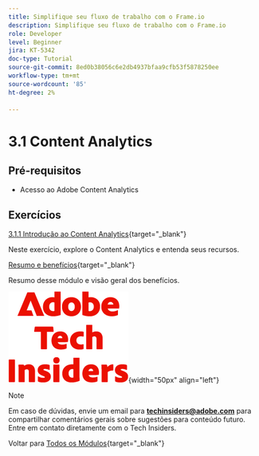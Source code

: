 ```yaml
---
title: Simplifique seu fluxo de trabalho com o Frame.io
description: Simplifique seu fluxo de trabalho com o Frame.io
role: Developer
level: Beginner
jira: KT-5342
doc-type: Tutorial
source-git-commit: 8ed0b38056c6e2db4937bfaa9cfb53f5878250ee
workflow-type: tm+mt
source-wordcount: '85'
ht-degree: 2%

---
```


# 3.1 Content Analytics

## Pré-requisitos

- Acesso ao Adobe Content Analytics

## Exercícios

[3.1.1 Introdução ao Content Analytics](./ex1.md){target="_blank"}

Neste exercício, explore o Content Analytics e entenda seus recursos.

[Resumo e benefícios](./summary.md){target="_blank"}

Resumo desse módulo e visão geral dos benefícios.

![Informantes técnicos](./../../../../assets/images/techinsiders.png){width="50px" align="left"}

>[!NOTE]
>
>Em caso de dúvidas, envie um email para **techinsiders@adobe.com** para compartilhar comentários gerais sobre sugestões para conteúdo futuro. Entre em contato diretamente com o Tech Insiders.

Voltar para [Todos os Módulos](./../../../../overview.md){target="_blank"}
